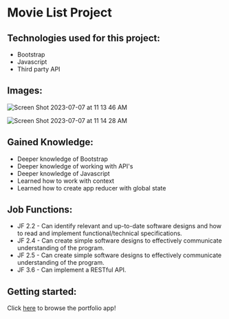 # Movie List Project

## Technologies used for this project:
- Bootstrap
- Javascript
- Third party API

## Images: 
![Screen Shot 2023-07-07 at 11 13 46 AM](https://github.com/gkutieva/movie_list/assets/73370477/8b71299e-2505-43c0-bcd6-2a0249248c42)

![Screen Shot 2023-07-07 at 11 14 28 AM](https://github.com/gkutieva/movie_list/assets/73370477/cd3583ab-e567-402d-b62d-c35dfd2b2cb1)

## Gained Knowledge:
- Deeper knowledge of Bootstrap
- Deeper knowledge of working with API's
- Deeper knowledge of Javascript
- Learned how to work with context
- Learned how to create app reducer with global state


## Job Functions:
- JF 2.2 - Can identify relevant and up-to-date software designs and how to read and implement functional/technical specifications.
- JF 2.4 - Can create simple software designs to effectively communicate understanding of the program.
- JF 2.5 - Can create simple software designs to effectively communicate understanding of the program.
- JF 3.6 - Can implement a RESTful API.

## Getting started:
Click [here](https://chimerical-profiterole-2bbea0.netlify.app/) to browse the portfolio app!

